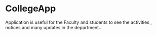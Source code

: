 # CollegeApp
Application is useful for the Faculty and students to see the activities , notices and many updates in the department..
